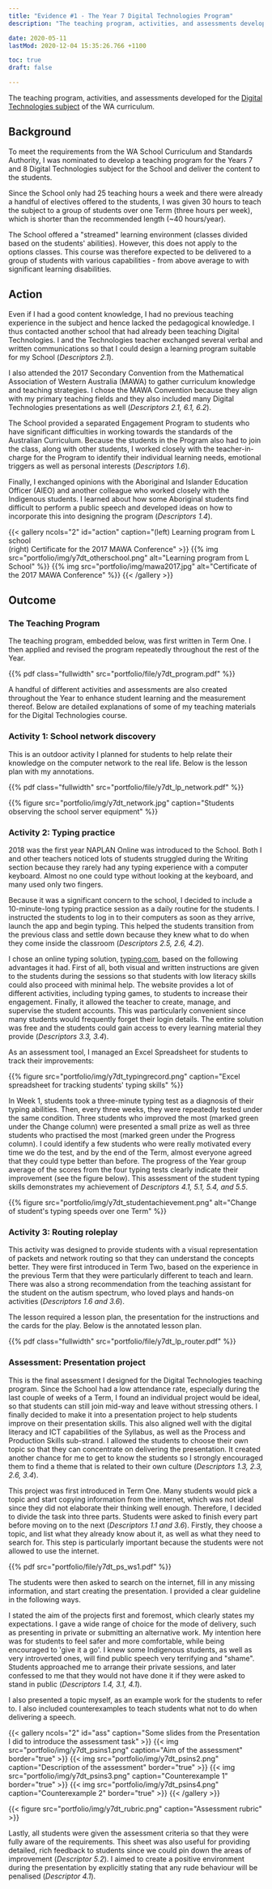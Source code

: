 ```yaml
---
title: "Evidence #1 - The Year 7 Digital Technologies Program"
description: "The teaching program, activities, and assessments developed for the Digital Technologies subject of the WA curriculum."

date: 2020-05-11
lastMod: 2020-12-04 15:35:26.766 +1100

toc: true
draft: false

---
```


The teaching program, activities, and assessments developed for the [Digital Technologies subject](https://k10outline.scsa.wa.edu.au/home/teaching/curriculum-browser/technologies/digital-technologies2) of the WA curriculum.

## Background

To meet the requirements from the WA School Curriculum and Standards Authority, I was nominated to develop a teaching program for the Years 7 and 8 Digital Technologies subject for the School and deliver the content to the students.

Since the School only had 25 teaching hours a week and there were already a handful of electives offered to the students, I was given 30 hours to teach the subject to a group of students over one Term (three hours per week), which is shorter than the recommended length (~40 hours/year).

The School offered a "streamed" learning environment (classes divided based on the students' abilities). However, this does not apply to the options classes. This course was therefore expected to be delivered to a group of students with various capabilities - from above average to with significant learning disabilities.

## Action

Even if I had a good content knowledge, I had no previous  teaching experience in the subject and hence lacked the pedagogical  knowledge. I thus contacted another school that had already been teaching Digital Technologies. I and the Technologies teacher exchanged several verbal and written communications so that I could design a learning program suitable for my School (*Descriptors 2.1*).

I also attended the 2017 Secondary Convention from the Mathematical Association of Western Australia (MAWA) to gather curriculum knowledge and teaching strategies. I chose the MAWA Convention because they align with my primary teaching fields and they also included many Digital Technologies presentations as well (*Descriptors 2.1, 6.1, 6.2*).

The School provided a separated Engagement Program to students who have significant difficulties in working towards the standards of the Australian Curriculum. Because the students in the Program also had to join the class, along with other students, I worked closely with the teacher-in-charge for the Program to identify their individual learning needs, emotional triggers as well as personal interests (*Descriptors 1.6*).

Finally, I exchanged opinions with the Aboriginal and Islander Education Officer (AIEO) and another colleague who worked closely with the Indigenous students. I learned about how some Aboriginal students find difficult to perform a public speech and developed ideas on how to incorporate this into designing the program (*Descriptors 1.4*).

{{< gallery ncols="2" id="action" caption="(left) Learning program from L school<br> (right) Certificate for the 2017 MAWA Conference" >}}
    {{% img src="portfolio/img/y7dt_otherschool.png" alt="Learning program from L School" %}}
    {{% img src="portfolio/img/mawa2017.jpg" alt="Certificate of the 2017 MAWA Conference" %}}
{{< /gallery >}}

## Outcome

### The Teaching Program

The teaching program, embedded below, was first written in Term One. I then applied and revised the program repeatedly throughout the rest of the Year.

{{% pdf class="fullwidth" src="portfolio/file/y7dt_program.pdf" %}}

A handful of different activities and assessments are also created throughout the Year to enhance student learning and the measurement thereof. Below are detailed explanations of some of my teaching materials for the Digital Technologies course.

### Activity 1: School network discovery

This is an outdoor activity I planned for students to help relate their knowledge on the computer network to the real life. Below is the lesson plan with my annotations.

{{% pdf class="fullwidth" src="portfolio/file/y7dt_lp_network.pdf" %}}

{{% figure src="portfolio/img/y7dt_network.jpg" caption="Students observing the school server equipment" %}}

### Activity 2: Typing practice

2018 was the first year NAPLAN Online was introduced to the School. Both I and other teachers noticed lots of students struggled during the Writing section because they rarely had any typing experience with a computer keyboard. Almost no one could type without looking at the keyboard, and many used only two fingers.

Because it was a significant concern to the school, I decided to include a 10-minute-long typing practice session as a daily routine for the students. I instructed the students to log in to their computers as soon as they arrive, launch the app and begin typing. This helped the students transition from the previous class and settle down because they knew what to do when they come inside the classroom (*Descriptors 2.5, 2.6, 4.2*).

I chose an online typing solution, [typing.com](typing.com), based on the following advantages it had. First of all, both visual and written instructions are given to the students during the sessions so that students with low literacy skills could also proceed with minimal help. The website provides a lot of different activities, including typing games, to students to increase their engagement. Finally, it allowed the teacher to create, manage, and supervise the student accounts. This was particularly convenient since many students would frequently forget their login details. The entire solution was free and the students could gain access to every learning material they provide (*Descriptors 3.3, 3.4*).

As an assessment tool, I managed an Excel Spreadsheet for students to track their improvements:

{{% figure src="portfolio/img/y7dt_typingrecord.png" caption="Excel spreadsheet for tracking students' typing skills" %}}

In Week 1, students took a three-minute typing test as a diagnosis of their typing abilities. Then, every three weeks, they were repeatedly tested under the same condition. Three students who improved the most (marked green under the Change column) were presented a small prize as well as three students who practised the most (marked green under the Progress column). I could identify a few students who were really motivated every time we do the test, and by the end of the Term, almost everyone agreed that they could type better than before. The progress of the Year group average of the scores from the four typing tests clearly indicate their improvement (see the figure below). This assessment of the student typing skills demonstrates my achievement of *Descriptors 4.1, 5.1, 5.4, and 5.5*.

{{% figure src="portfolio/img/y7dt_studentachievement.png" alt="Change of student's typing speeds over one Term" %}}


### Activity 3: Routing roleplay

This activity was designed to provide students with a visual representation of packets and network routing so that they can understand the concepts better. They were first introduced in Term Two, based on the experience in the previous Term that they were particularly different to teach and learn. There was also a strong recommendation from the teaching assistant for the student on the autism spectrum, who loved plays and hands-on activities (*Descriptors 1.6 and 3.6*).

The lesson required a lesson plan, the presentation for the instructions and the cards for the play. Below is the annotated lesson plan.

{{% pdf class="fullwidth" src="portfolio/file/y7dt_lp_router.pdf" %}}

### Assessment: Presentation project

This is the final assessment I designed for the Digital Technologies teaching program. Since the School had a low attendance rate, especially during the last couple of weeks of a Term, I found an individual project would be ideal, so that students can still join mid-way and leave without stressing others. I finally decided to make it into a presentation project to help students improve on their presentation skills. This also aligned well with the digital literacy and ICT capabilities of the Syllabus, as well as the Process and Production Skills sub-strand. I allowed the students to choose their own topic so that they can concentrate on delivering the presentation. It created another chance for me to get to know the students so I strongly encouraged them to find a theme that is related to their own culture (*Descriptors 1.3, 2.3, 2.6, 3.4*).

This project was first introduced in Term One. Many students would pick a topic and start copying information from the internet, which was not ideal since they did not elaborate their thinking well enough. Therefore, I decided to divide the task into three parts. Students were asked to finish every part before moving on to the next (*Descriptors 1.1 and 3.6*). Firstly, they choose a topic, and list what they already know about it, as well as what they need to search for. This step is particularly important because the students were not allowed to use the internet.

{{% pdf src="portfolio/file/y7dt_ps_ws1.pdf" %}}

The students were then asked to search on the internet, fill in any missing information, and start creating the presentation. I provided a clear guideline in the following ways.

I stated the aim of the projects first and foremost, which clearly states my expectations. I gave a wide range of choice for the mode of delivery, such as presenting in private or submitting an alternative work. My intention here was for students to feel safer and more comfortable, while being encouraged to 'give it a go'. I knew some Indigenous students, as well as very introverted ones, will find public speech very terrifying and "shame". Students approached me to arrange their private sessions, and later confessed to me that they would not have done it if they were asked to stand in public (*Descriptors 1.4, 3.1, 4.1*).

I also presented a topic myself, as an example work for the students to refer to. I also included counterexamples to teach students what not to do when delivering a speech.

{{< gallery ncols="2" id="ass" caption="Some slides from the Presentation I did to introduce the assessment task" >}}
  {{< img src="portfolio/img/y7dt_psins1.png" caption="Aim of the assessment" border="true" >}}
  {{< img src="portfolio/img/y7dt_psins2.png" caption="Description of the assessment" border="true" >}}
  {{< img src="portfolio/img/y7dt_psins3.png" caption="Counterexample 1" border="true" >}}
  {{< img src="portfolio/img/y7dt_psins4.png" caption="Counterexample 2" border="true" >}}
{{< /gallery >}}

{{< figure src="portfolio/img/y7dt_rubric.png" caption="Assessment rubric" >}}

Lastly, all students were given the assessment criteria so that they were fully aware of the requirements. This sheet was also useful for providing detailed, rich feedback to students since we could pin down the areas of improvement (*Descriptor 5.2*). I aimed to create a positive environment during the presentation by explicitly stating that any rude behaviour will be penalised (*Descriptor 4.1*).